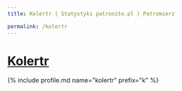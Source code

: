 ```yaml
---
title: Kolertr | Statystyki patronite.pl | Patromierz

permalink: /kolertr
---
```


# [Kolertr](https://patronite.pl/kolertr)

{% include profile.md name="kolertr" prefix="k" %}
